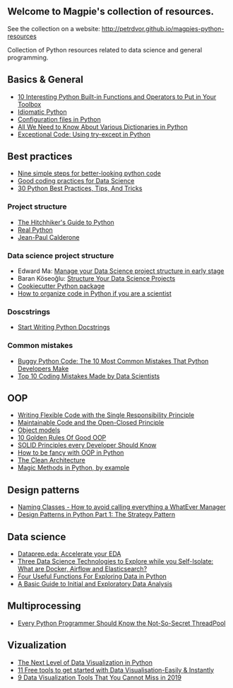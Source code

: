 ## Welcome to Magpie's collection of resources.

See the collection on a website:
http://petrdvor.github.io/magpies-python-resources

Collection of Python resources related to data science and general programming.

## Basics & General
* [10 Interesting Python Built-in Functions and Operators to Put in Your Toolbox](https://levelup.gitconnected.com/10-interesting-python-built-in-functions-operators-to-put-in-your-toolbox-6ae2175f415a)
* [Idiomatic Python](https://intermediate-and-advanced-software-carpentry.readthedocs.io/en/latest/idiomatic-python.html)
* [Configuration files in Python](https://martin-thoma.com/configuration-files-in-python/)
* [All We Need to Know About Various Dictionaries in Python](https://medium.com/python-features/all-we-need-to-know-about-various-dictionaries-in-python-3564d6231f20)
* [Exceptional Code: Using try-except in Python](https://medium.com/better-programming/exceptional-code-using-try-except-in-python-540b6416db79)

## Best practices
* [Nine simple steps for better-looking python code](https://towardsdatascience.com/nine-simple-steps-for-better-looking-python-code-87e5d9d3b1cf)
* [Good coding practices for Data Science](https://towardsdatascience.com/good-coding-practices-for-data-science-e9237783784c)
* [30 Python Best Practices, Tips, And Tricks](https://towardsdatascience.com/30-python-best-practices-tips-and-tricks-caefb9f8c5f5)


### Project structure

* [The Hitchhiker's Guide to Python](https://docs.python-guide.org/writing/structure/)
* [Real Python](https://realpython.com/python-application-layouts/)
* [Jean-Paul Calderone](http://as.ynchrono.us/2007/12/filesystem-structure-of-python-project_21.html)

### Data science project structure

* Edward Ma: [Manage your Data Science project structure in early stage](https://towardsdatascience.com/manage-your-data-science-project-structure-in-early-stage-95f91d4d0600)
* Baran Köseoğlu: [Structure Your Data Science Projects](https://towardsdatascience.com/structure-your-data-science-projects-6c6c8653c16a)
* [Cookiecutter Python package](https://drivendata.github.io/cookiecutter-data-science/)
* [How to organize code in Python if you are a scientist](https://towardsdatascience.com/workflow-for-reportable-reusable-and-reproducible-computational-research-45d036c8a908)

### Doscstrings

* [Start Writing Python Docstrings](https://medium.com/better-programming/the-guide-to-python-docstrings-3d40340e824b)

### Common mistakes

* [Buggy Python Code: The 10 Most Common Mistakes That Python Developers Make](https://www.toptal.com/python/top-10-mistakes-that-python-programmers-make)
* [Top 10 Coding Mistakes Made by Data Scientists](https://towardsdatascience.com/top-10-coding-mistakes-made-by-data-scientists-bb5bc82faaee)

## OOP

* [Writing Flexible Code with the Single Responsibility Principle](https://medium.com/@severinperez/writing-flexible-code-with-the-single-responsibility-principle-b71c4f3f883f)
* [Maintainable Code and the Open-Closed Principle](https://medium.com/@severinperez/maintainable-code-and-the-open-closed-principle-b088c737262)
* [Object models](https://eev.ee/blog/2017/11/28/object-models/)
* [10 Golden Rules Of Good OOP](https://www.codeproject.com/Articles/768052/Golden-Rules-Of-Good-OOP)
* [SOLID Principles every Developer Should Know](https://blog.bitsrc.io/solid-principles-every-developer-should-know-b3bfa96bb688)
* [How to be fancy with OOP in Python](https://towardsdatascience.com/how-to-be-fancy-with-python-part-2-70fab0a3e492)
* [The Clean Architecture](https://blog.cleancoder.com/uncle-bob/2012/08/13/the-clean-architecture.html)
* [Magic Methods in Python, by example](https://towardsdatascience.com/magic-methods-in-python-by-example-16b6826cae5c)

## Design patterns

* [Naming Classes - How to avoid calling everything a WhatEver Manager](https://stackoverflow.com/questions/1866794/naming-classes-how-to-avoid-calling-everything-a-whatevermanager)
* [Design Patterns in Python Part 1: The Strategy Pattern](https://medium.com/@sheikhsajid/design-patterns-in-python-part-1-the-strategy-pattern-54b24897233e)

## Data science

* [Dataprep.eda: Accelerate your EDA](https://towardsdatascience.com/dataprep-eda-accelerate-your-eda-eb845a4088bc)
* [Three Data Science Technologies to Explore while you Self-Isolate: What are Docker, Airflow and Elasticsearch?](https://towardsdatascience.com/three-data-science-technologies-to-explore-while-you-self-isolate-what-is-docker-airflow-and-78969ba4f5fe)
* [Four Useful Functions For Exploring Data in Python](https://towardsdatascience.com/four-useful-functions-for-exploring-data-in-python-33b53288cdd8)
* [A Basic Guide to Initial and Exploratory Data Analysis](https://towardsdatascience.com/a-basic-guide-to-initial-and-exploratory-data-analysis-6d2577dfc242)

## Multiprocessing

* [Every Python Programmer Should Know the Not-So-Secret ThreadPool](https://medium.com/better-programming/every-python-programmer-should-know-the-not-so-secret-threadpool-642ec47f2000)

## Vizualization

* [The Next Level of Data Visualization in Python](https://towardsdatascience.com/the-next-level-of-data-visualization-in-python-dd6e99039d5e)
* [11 Free tools to get started with Data Visualisation-Easily & Instantly](https://towardsdatascience.com/10-free-tools-to-instantly-get-started-with-data-visualisation-d7fadb5f6dce)
* [9 Data Visualization Tools That You Cannot Miss in 2019](https://towardsdatascience.com/9-data-visualization-tools-that-you-cannot-miss-in-2019-3ff23222a927)
